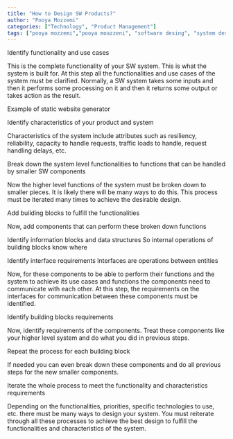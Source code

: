 ```yaml
---
title: "How to Design SW Products?"
author: "Pooya Mozzemi"
categories: ["Technology", "Product Management"]
tags: ["pooya mozzemi","pooya moazzeni", "software desing", "system design"]
---
```


Identify functionality and use cases

This is the complete functionality of your SW system. This is what the system is built for. At this step all the functionalities and use cases of the system must be clarified. Normally, a SW system takes some inputs and then it performs some processing on it and then it returns some output or takes action as the result. 

Example of static website generator

Identify characteristics of your product and system

Characteristics of the system include attributes such as resiliency, reliability, capacity to handle requests, traffic loads to handle, request handling delays, etc.

Break down the system level functionalities to functions that can be handled by smaller SW components

Now the higher level functions of the system must be broken down to smaller pieces. It is likely there will be many ways to do this. This process must be iterated many times to achieve the desirable design. 

Add building blocks to fulfill the functionalities

Now, add components that can perform these broken down functions

Identify information blocks and data structures
So internal operations of building blocks know where 

Identify interface requirements
Interfaces are operations between entities

Now, for these components to be able to perform their functions and the system to achieve its use cases and functions the components need to communicate with each other. At this step, the requirements on the interfaces for communication between these components must be identified. 

Identify building blocks requirements

Now, identify requirements of the components. Treat these components like your higher level system and do what you did in previous steps. 

Repeat the process for each building block

If needed you can even break down these components and do all previous steps for the new smaller components.

Iterate the whole process to meet the functionality and characteristics requirements

Depending on the functionalities, priorities, specific technologies to use, etc. there must be many ways to design your system. You must reiterate through all these processes to achieve the best design to fulfill the functionalities and characteristics of the system.


